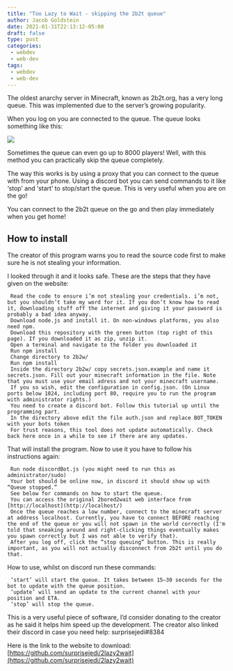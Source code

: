 ```yaml
---
title: "Too Lazy to Wait - skipping the 2b2t queue"
author: Jacob Goldstein
date: 2021-01-31T22:13:12-05:00
draft: false
type: post
categories:
 - webdev
 - web-dev
tags:
 - webdev
 - web-dev
---
```


The oldest anarchy server in Minecraft, known as 2b2t.org, has a very long queue. This was implemented due to the server’s growing popularity.

When you log on you are connected to the queue. The queue looks something like this:

![](https://cdn-images-1.medium.com/max/2000/0*FCcbiCr6qid3a3Q3.png)

Sometimes the queue can even go up to 8000 players! Well, with this method you can practically skip the queue completely.

The way this works is by using a proxy that you can connect to the queue with from your phone. Using a discord bot you can send commands to it like ‘stop’ and ‘start’ to stop/start the queue. This is very useful when you are on the go!

You can connect to the 2b2t queue on the go and then play immediately when you get home!

## How to install

The creator of this program warns you to read the source code first to make sure he is not stealing your information.

I looked through it and it looks safe. These are the steps that they have given on the website:
```
 Read the code to ensure i’m not stealing your credentials. i’m not, but you shouldn’t take my word for it. If you don’t know how to read it, downloading stuff off the internet and giving it your password is probably a bad idea anyway.
 Download node.js and install it. On non-windows platforms, you also need npm.
 Download this repository with the green button (top right of this page). If you downloaded it as zip, unzip it.
 Open a terminal and navigate to the folder you downloaded it
 Run npm install
 Change directory to 2b2w/
 Run npm install
 Inside the directory 2b2w/ copy secrets.json.example and name it secrets.json. Fill out your minecraft information in the file. Note that you must use your email adress and not your minecraft username.
 If you so wish, edit the configuration in config.json. (On Linux ports below 1024, including port 80, require you to run the program with administrator rights.)
 You need to create a discord bot. Follow this tutorial up until the programming part.
 In the directory above edit the file auth.json and replace BOT_TOKEN with your bots token
 For trust reasons, this tool does not update automatically. Check back here once in a while to see if there are any updates.
```
That will install the program. Now to use it you have to follow his instructions again:
```
 Run node discordBot.js (you might need to run this as administrator/sudo)
 Your bot should be online now, in discord it should show up with “Queue stopped.”
 See below for commands on how to start the queue.
 You can access the original 2bored2wait web interface from [http://localhost](http://localhost/)
 Once the queue reaches a low number, connect to the minecraft server at address localhost. Currently, you have to connect BEFORE reaching the end of the queue or you will not spawn in the world correctly (I'm told that sneaking around and right-clicking things eventually makes you spawn correctly but I was not able to verify that).
 After you log off, click the “stop queuing” button. This is really important, as you will not actually disconnect from 2b2t until you do that.
```

How to use, whilst on discord run these commands:
```
 ‘start’ will start the queue. It takes between 15–30 seconds for the bot to update with the queue position.
 ‘update’ will send an update to the current channel with your position and ETA.
 ‘stop’ will stop the queue.
```

This is a very useful piece of software, I’d consider donating to the creator as he said it helps him speed up the development. The creator also linked their discord in case you need help: surprisejedi#8384

Here is the link to the website to download: [https://github.com/surprisejedi/2lazy2wait](https://github.com/surprisejedi/2lazy2wait)
